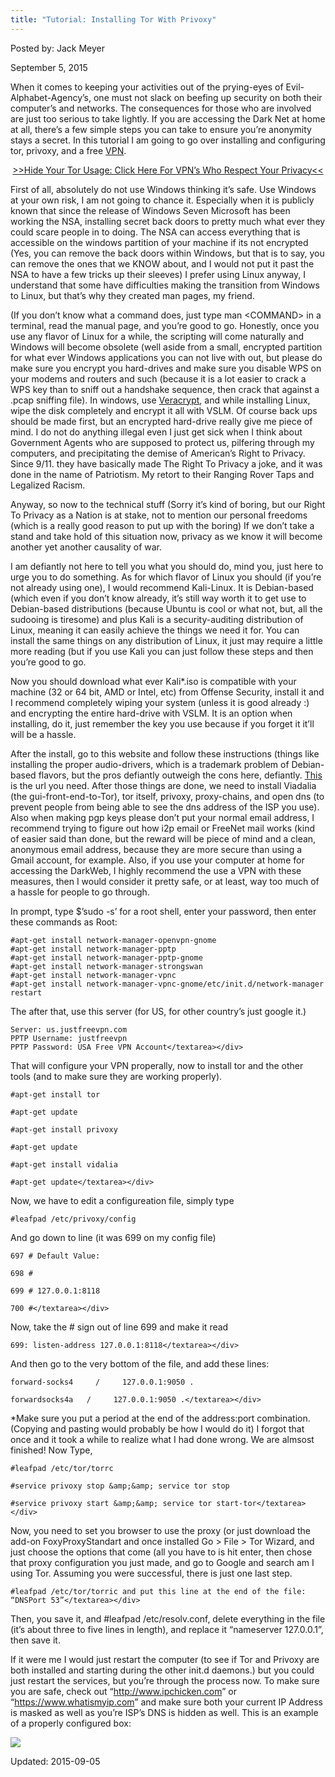 ```yaml
---
title: "Tutorial: Installing Tor With Privoxy"
---
```


Posted by: Jack Meyer 

<span>September 5, 2015</span>

<p>When it comes to keeping your activities out of the prying-eyes of Evil-Alphabet-Agency&#8217;s, one must not slack on beefing up security on both their computer&#8217;s and networks. The consequences for those who are involved are just too serious to take lightly. If you are accessing the Dark Net at home at all, there&#8217;s a few simple steps you can take to ensure you&#8217;re anonymity stays a secret. In this tutorial I am going to go over installing and configuring tor, privoxy, and a free <a href="https://gir.pub/deepdotweb/vpn-comparison-chart/">VPN</a>.</p>

<p style="text-align: center;"><a href="https://gir.pub/deepdotweb/vpn-comparison-chart/">&gt;&gt;Hide Your Tor Usage: Click Here For VPN&#8217;s Who Respect Your Privacy&lt;&lt;</a></p>

<p>First of all, absolutely do not use Windows thinking it&#8217;s safe. Use Windows at your own risk, I am not going to chance it. Especially when it is publicly known that since the release of Windows Seven Microsoft has been working the NSA, installing secret back doors to pretty much what ever they could scare people in to doing. The NSA can access everything that is accessible on the windows partition of your machine if its not encrypted (Yes, you can remove the back doors within Windows, but that is to say, you can remove the ones that we KNOW about, and I would not put it past the NSA to have a few tricks up their sleeves) I prefer using Linux anyway, I understand that some have difficulties making the transition from Windows to Linux, but that&#8217;s why they created man pages, my friend.</p>

<p>(If you don&#8217;t know what a command does, just type man &lt;COMMAND&gt; in a terminal, read the manual page, and you&#8217;re good to go. Honestly, once you use any flavor of Linux for a while, the scripting will come naturally and Windows will become obsolete (well aside from a small, encrypted partition for what ever Windows applications you can not live with out, but please do make sure you encrypt you hard-drives and make sure you disable WPS on your modems and routers and such (because it is a lot easier to crack a WPS key than to sniff out a handshake sequence, then crack that against a .pcap sniffing file). In windows, use <a href="https://gir.pub/deepdotweb/2015/02/09/veracrypt-tutorial-how-to-encrypt-usb-drive/">Veracrypt</a>, and while installing Linux, wipe the disk completely and encrypt it all with VSLM. Of course back ups should be made first, but an encrypted hard-drive really give me piece of mind. I do not do anything illegal even I just get sick when I think about Government Agents who are supposed to protect us, pilfering through my computers, and precipitating the demise of American&#8217;s Right to Privacy. Since 9/11. they have basically made The Right To Privacy a joke, and it was done in the name of Patriotism. My retort to their Ranging Rover Taps and Legalized Racism.</p>

<p>Anyway, so now to the technical stuff (Sorry it&#8217;s kind of boring, but our Right To Privacy as a Nation is at stake, not to mention our personal freedoms (which is a really good reason to put up with the boring) If we don&#8217;t take a stand and take hold of this situation now, privacy as we know it will become another yet another causality of war.</p>

<p>I am defiantly not here to tell you what you should do, mind you, just here to urge you to do something. As for which flavor of Linux you should (if you&#8217;re not already using one), I would recommend Kali-Linux. It is Debian-based (which even if you don&#8217;t know already, it&#8217;s still way worth it to get use to Debian-based distributions (because Ubuntu is cool or what not, but, all the sudooing is tiresome) and plus Kali is a security-auditing distribution of Linux, meaning it can easily achieve the things we need it for. You can install the same things on any distribution of Linux, it just may require a little more reading (but if you use Kali you can just follow these steps and then you&#8217;re good to go.</p>

<p>Now you should download what ever Kali*.iso is compatible with your machine (32 or 64 bit, AMD or Intel, etc) from Offense Security, install it and I recommend completely wiping your system (unless it is good already :) and encrypting the entire hard-drive with VSLM. It is an option when installing, do it, just remember the key you use because if you forget it it&#8217;ll will be a hassle.</p>

<p>After the install, go to this website and follow these instructions (things like installing the proper audio-drivers, which is a trademark problem of Debian-based flavors, but the pros defiantly outweigh the cons here, defiantly. <a href="http://www.blackmoreops.com/2014/03/03/20-things-installing-kali-linux/">This</a> is the url you need. After those things are done, we need to install Viadalia (the gui-front-end-to-Tor), tor itself, privoxy, proxy-chains, and open dns (to prevent people from being able to see the dns address of the ISP you use). Also when making pgp keys please don&#8217;t put your normal email address, I recommend trying to figure out how i2p email or FreeNet mail works (kind of easier said than done, but the reward will be piece of mind and a clean, anonymous email address, because they are more secure than using a Gmail account, for example. Also, if you use your computer at home for accessing the DarkWeb, I highly recommend the use a VPN with these measures, then I would consider it pretty safe, or at least, way too much of a hassle for people to go through.</p>

<p>In prompt, type $&#8217;sudo -s&#8217; for a root shell, enter your password, then enter these commands as Root:</p>

    
    #apt-get install network-manager-openvpn-gnome
    #apt-get install network-manager-pptp
    #apt-get install network-manager-pptp-gnome
    #apt-get install network-manager-strongswan
    #apt-get install network-manager-vpnc
    #apt-get install network-manager-vpnc-gnome/etc/init.d/network-manager restart
    
The after that, use this server (for US, for other country&#8217;s just google it.) 

    Server: us.justfreevpn.com
    PPTP Username: justfreevpn
    PPTP Password: USA Free VPN Account</textarea></div>

<p>That will configure your VPN properally, now to install tor and the other tools (and to make sure they are working properly).</p>

    
    #apt-get install tor
    
    #apt-get update
    
    #apt-get install privoxy
    
    #apt-get update
    
    #apt-get install vidalia
    
    #apt-get update</textarea></div>

<p>Now, we have to edit a configureation file, simply type</p>

    
    #leafpad /etc/privoxy/config
    

<p>And go down to line (it was 699 on my config file)</p>

    697 # Default Value:
    
    698 #
    
    699 # 127.0.0.1:8118
    
    700 #</textarea></div>

<p>Now, take the # sign out of line 699 and make it read</p>

    699: listen-address 127.0.0.1:8118</textarea></div>

<p>And then go to the very bottom of the file, and add these lines:</p>

    forward-socks4     /     127.0.0.1:9050 .
    
    forwardsocks4a   /     127.0.0.1:9050 .</textarea></div>

<p>*Make sure you put a period at the end of the address:port combination. (Copying and pasting would probably be how I would do it) I forgot that once and it took a while to realize what I had done wrong. We are almsost finished! Now Type,</p>

    #leafpad /etc/tor/torrc
    
    #service privoxy stop &amp;&amp; service tor stop
    
    #service privoxy start &amp;&amp; service tor start-tor</textarea></div>

<p>Now, you need to set you browser to use the proxy (or just download the add-on FoxyProxyStandart and once installed Go &gt; File &gt; Tor Wizard, and just choose the options that come (all you have to is hit enter, then chose that proxy configuration you just made, and go to Google and search am I using Tor. Assuming you were successful, there is just one last step.</p>

    #leafpad /etc/tor/torric and put this line at the end of the file: “DNSPort 53”</textarea></div>

<p>Then, you save it, and #leafpad /etc/resolv.conf, delete everything in the file (it&#8217;s about three to five lines in length), and replace it “nameserver 127.0.0.1”, then save it.</p>

<p>If it were me I would just restart the computer (to see if Tor and Privoxy are both installed and starting during the other init.d daemons.) but you could just restart the services, but you&#8217;re through the process now. To make sure you are safe, check out “<a href="http://www.ipchicken.com/">http://www.ipchicken.com</a>” or “<a href="https://www.whatismyip.com/">https://www.whatismyip.com</a>” and make sure both your current IP Address is masked as well as you&#8217;re ISP&#8217;s DNS is hidden as well. This is an example of a properly configured box:</p>

    
<img src="https://gir.pub/deepdotweb/imgs/2015/05/privtor.png">


Updated: 2015-09-05

